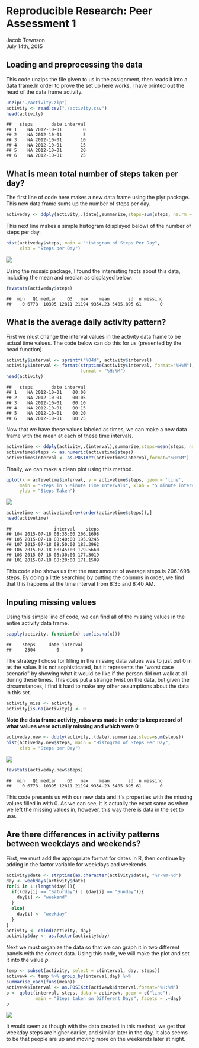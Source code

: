 # Reproducible Research: Peer Assessment 1
Jacob Townson  
July 14th, 2015  




## Loading and preprocessing the data

This code unzips the file given to us in the assignment, then reads it into a data frame.In order to prove the set up here works, I have printed out the head of the data frame activity.


```r
unzip("./activity.zip")
activity <- read.csv("./activity.csv")
head(activity)
```

```
##   steps       date interval
## 1    NA 2012-10-01        0
## 2    NA 2012-10-01        5
## 3    NA 2012-10-01       10
## 4    NA 2012-10-01       15
## 5    NA 2012-10-01       20
## 6    NA 2012-10-01       25
```


## What is mean total number of steps taken per day?

The first line of code here makes a new data frame using the plyr package. This new data frame sums up the number of steps per day. 


```r
activeday <- ddply(activity,.(date),summarize,steps=sum(steps, na.rm = TRUE))
```

This next line makes a simple histogram (displayed below) of the number of steps per day. 


```r
hist(activeday$steps, main = "Histogram of Steps Per Day", 
     xlab = "Steps per Day")
```

![](PA1_template_files/figure-html/unnamed-chunk-4-1.png) 

Using the mosaic package, I found the interesting facts about this data, including the mean and median as displayed below.


```r
favstats(activeday$steps)
```

```
##  min   Q1 median    Q3   max    mean       sd  n missing
##    0 6778  10395 12811 21194 9354.23 5405.895 61       0
```

## What is the average daily activity pattern?

First we must change the interval values in the activity data frame to be actual time values. The code below can do this for us (presented by the head function).


```r
activity$interval <- sprintf("%04d", activity$interval)
activity$interval <- format(strptime(activity$interval, format="%H%M"), 
                            format = "%H:%M")
head(activity)
```

```
##   steps       date interval
## 1    NA 2012-10-01    00:00
## 2    NA 2012-10-01    00:05
## 3    NA 2012-10-01    00:10
## 4    NA 2012-10-01    00:15
## 5    NA 2012-10-01    00:20
## 6    NA 2012-10-01    00:25
```

Now that we have these values labeled as times, we can make a new data frame with the mean at each of these time intervals. 


```r
activetime <- ddply(activity,.(interval),summarize,steps=mean(steps, na.rm = TRUE))
activetime$steps <- as.numeric(activetime$steps)
activetime$interval <- as.POSIXct(activetime$interval,format="%H:%M")
```

Finally, we can make a clean plot using this method.


```r
qplot(x = activetime$interval, y = activetime$steps, geom = 'line',
     main = "Steps in 5 Minute Time Intervals", xlab = "5 minute intervals", 
     ylab = "Steps Taken")
```

![](PA1_template_files/figure-html/unnamed-chunk-8-1.png) 

```r
activetime <- activetime[rev(order(activetime$steps)),]
head(activetime)
```

```
##                interval    steps
## 104 2015-07-18 08:35:00 206.1698
## 105 2015-07-18 08:40:00 195.9245
## 107 2015-07-18 08:50:00 183.3962
## 106 2015-07-18 08:45:00 179.5660
## 103 2015-07-18 08:30:00 177.3019
## 101 2015-07-18 08:20:00 171.1509
```

This code also shows us that the max amount of average steps is 206.1698 steps. By doing a little searching by putting the columns in order, we find that this happens at the time interval from 8:35 and 8:40 AM.

## Inputing missing values

Using this simple line of code, we can find all of the missing values in the entire activity data frame.


```r
sapply(activity, function(x) sum(is.na(x)))
```

```
##    steps     date interval 
##     2304        0        0
```

The strategy I chose for filling in the missing data values was to just put $0$ in as the value. It is not sophisticated, but it represents the "worst case scenario" by showing what it would be like if the person did not walk at all during these times. This does put a strange twist on the data, but given the circumstances, I find it hard to make any other assumptions about the data in this set. 


```r
activity_miss <- activity
activity[is.na(activity)] <- 0
```

**Note the data frame activity_miss was made in order to keep record of what values were actually missing and which were $0$**


```r
activeday.new <- ddply(activity,.(date),summarize,steps=sum(steps))
hist(activeday.new$steps, main = "Histogram of Steps Per Day", 
     xlab = "Steps per Day")
```

![](PA1_template_files/figure-html/unnamed-chunk-11-1.png) 

```r
favstats(activeday.new$steps)
```

```
##  min   Q1 median    Q3   max    mean       sd  n missing
##    0 6778  10395 12811 21194 9354.23 5405.895 61       0
```

This code presents us with our new data and it's properties with the missing values filled in with $0$. As we can see, it is actually the exact same as when we left the missing values in, however, this way there is data in the set to use. 

## Are there differences in activity patterns between weekdays and weekends?

First, we must add the appropriate format for dates in R, then continue by adding in the factor variable for weekdays and weekends.


```r
activity$date <- strptime(as.character(activity$date), "%Y-%m-%d")
day <- weekdays(activity$date)
for(i in 1:(length(day))){
  if((day[i] == "Saturday") | (day[i] == "Sunday")){
    day[i] <- "weekend"
  }
  else{
    day[i] <- "weekday"
  }
}
activity <- cbind(activity, day)
activity$day <- as.factor(activity$day)
```

Next we must organize the data so that we can graph it in two different panels with the correct data. Using this code, we will make the plot and set it into the value $p$.


```r
temp <- subset(activity, select = c(interval, day, steps))
activewk <- temp %>% group_by(interval,day) %>%
summarise_each(funs(mean))
activewk$interval <- as.POSIXct(activewk$interval,format="%H:%M")
p <- qplot(interval, steps, data = activewk, geom = c("line"),
           main = "Steps taken on Different Days", facets = .~day)
p
```

![](PA1_template_files/figure-html/unnamed-chunk-13-1.png) 

It would seem as though with the data created in this method, we get that weekday steps are higher earlier, and similar later in the day, It also seems to be that people are up and moving more on the weekends later at night. 

